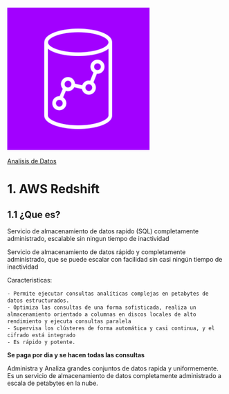 ![Amazon RedShift](../00_assets/Analisis%20de%20Datos/redshift-logo.png)

[Analisis de Datos](../08-Analisis_de_Datos/)

# 1. AWS Redshift

## 1.1 ¿Que es?

Servicio de almacenamiento de datos rapido (SQL) completamente administrado, escalable sin ningun tiempo de inactividad

Servicio de almacenamiento de datos rápido y completamente administrado, que se puede escalar con facilidad sin casi ningún tiempo de inactividad

Caracteristicas:

    - Permite ejecutar consultas analíticas complejas en petabytes de datos estructurados.
    - Optimiza las consultas de una forma sofisticada, realiza un almacenamiento orientado a columnas en discos locales de alto rendimiento y ejecuta consultas paralela 
    - Supervisa los clústeres de forma automática y casi continua, y el cifrado está integrado
    - Es rápido y potente.


**Se paga por dia y se hacen todas las consultas**

Administra y Analiza grandes conjuntos de datos rapida y uniformemente.
Es un servicio de almacenamiento de datos completamente administrado a escala de petabytes en la nube. 

